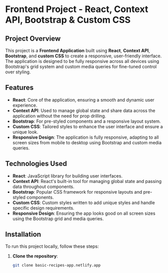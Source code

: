 # Frontend Project - React, Context API, Bootstrap & Custom CSS

## Project Overview

This project is a **Frontend Application** built using **React**, **Context API**, **Bootstrap**, and **custom CSS** to create a responsive, user-friendly interface. The application is designed to be fully responsive across all devices using Bootstrap's grid system and custom media queries for fine-tuned control over styling.

## Features

- **React**: Core of the application, ensuring a smooth and dynamic user experience.
- **Context API**: Used to manage global state and share data across the application without the need for prop drilling.
- **Bootstrap**: For pre-styled components and a responsive layout system.
- **Custom CSS**: Tailored styles to enhance the user interface and ensure a unique look.
- **Responsive Design**: The application is fully responsive, adapting to all screen sizes from mobile to desktop using Bootstrap and custom media queries.

## Technologies Used

- **React**: JavaScript library for building user interfaces.
- **Context API**: React's built-in tool for managing global state and passing data throughout components.
- **Bootstrap**: Popular CSS framework for responsive layouts and pre-styled components.
- **Custom CSS**: Custom styles written to add unique styles and handle specific design requirements.
- **Responsive Design**: Ensuring the app looks good on all screen sizes using the Bootstrap grid and media queries.

## Installation

To run this project locally, follow these steps:

1. **Clone the repository**:

   ```bash
   git clone basic-recipes-app.netlify.app
